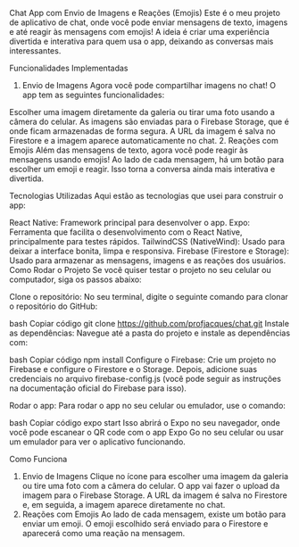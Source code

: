 Chat App com Envio de Imagens e Reações (Emojis)
Este é o meu projeto de aplicativo de chat, onde você pode enviar mensagens de texto, imagens e até reagir às mensagens com emojis! A ideia é criar uma experiência divertida e interativa para quem usa o app, deixando as conversas mais interessantes.

Funcionalidades Implementadas
1. Envio de Imagens
Agora você pode compartilhar imagens no chat! O app tem as seguintes funcionalidades:

Escolher uma imagem diretamente da galeria ou tirar uma foto usando a câmera do celular.
As imagens são enviadas para o Firebase Storage, que é onde ficam armazenadas de forma segura.
A URL da imagem é salva no Firestore e a imagem aparece automaticamente no chat.
2. Reações com Emojis
Além das mensagens de texto, agora você pode reagir às mensagens usando emojis! Ao lado de cada mensagem, há um botão para escolher um emoji e reagir. Isso torna a conversa ainda mais interativa e divertida.

Tecnologias Utilizadas
Aqui estão as tecnologias que usei para construir o app:

React Native: Framework principal para desenvolver o app.
Expo: Ferramenta que facilita o desenvolvimento com o React Native, principalmente para testes rápidos.
TailwindCSS (NativeWind): Usado para deixar a interface bonita, limpa e responsiva.
Firebase (Firestore e Storage): Usado para armazenar as mensagens, imagens e as reações dos usuários.
Como Rodar o Projeto
Se você quiser testar o projeto no seu celular ou computador, siga os passos abaixo:

Clone o repositório: No seu terminal, digite o seguinte comando para clonar o repositório do GitHub:

bash
Copiar código
git clone https://github.com/profjacques/chat.git
Instale as dependências: Navegue até a pasta do projeto e instale as dependências com:

bash
Copiar código
npm install
Configure o Firebase: Crie um projeto no Firebase e configure o Firestore e o Storage. Depois, adicione suas credenciais no arquivo firebase-config.js (você pode seguir as instruções na documentação oficial do Firebase para isso).

Rodar o app: Para rodar o app no seu celular ou emulador, use o comando:

bash
Copiar código
expo start
Isso abrirá o Expo no seu navegador, onde você pode escanear o QR code com o app Expo Go no seu celular ou usar um emulador para ver o aplicativo funcionando.

Como Funciona
1. Envio de Imagens
Clique no ícone para escolher uma imagem da galeria ou tire uma foto com a câmera do celular.
O app vai fazer o upload da imagem para o Firebase Storage.
A URL da imagem é salva no Firestore e, em seguida, a imagem aparece diretamente no chat.
2. Reações com Emojis
Ao lado de cada mensagem, existe um botão para enviar um emoji.
O emoji escolhido será enviado para o Firestore e aparecerá como uma reação na mensagem.

